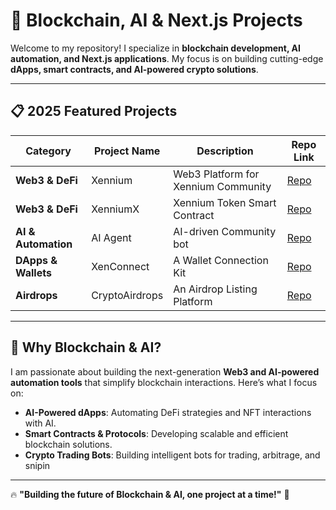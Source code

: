 # 🚀 **Blockchain, AI & Next.js Projects**  

Welcome to my repository! I specialize in **blockchain development, AI automation, and Next.js applications**. My focus is on building cutting-edge **dApps, smart contracts, and AI-powered crypto solutions**.  

---

## 📋 **2025 Featured Projects**  

| Category          | Project Name  | Description                          | Repo Link |
|------------------|--------------|--------------------------------------|-----------|
| **Web3 & DeFi**  | Xennium      | Web3 Platform for Xennium Community | [Repo](https://github.com/XD637/xennium.org) |
| **Web3 & DeFi**  | XenniumX     | Xennium Token Smart Contract        | [Repo](https://github.com/XD637/xenniumx) |
| **AI & Automation** | AI Agent   | AI-driven Community bot             | [Repo](https://github.com/XD637/xenx-bot) |
| **DApps & Wallets** | XenConnect | A Wallet Connection Kit             | [Repo](https://github.com/XD637/xenconnect-docs) |
| **Airdrops**     | CryptoAirdrops | An Airdrop Listing Platform        | [Repo](https://github.com/XD637/cryptoairdrops) |

---

## 🌟 **Why Blockchain & AI?**  

I am passionate about building the next-generation **Web3 and AI-powered automation tools** that simplify blockchain interactions. Here’s what I focus on:  

- **AI-Powered dApps**: Automating DeFi strategies and NFT interactions with AI.  
- **Smart Contracts & Protocols**: Developing scalable and efficient blockchain solutions.  
- **Crypto Trading Bots**: Building intelligent bots for trading, arbitrage, and snipin
---

🔥 **"Building the future of Blockchain & AI, one project at a time!"** 🚀  
